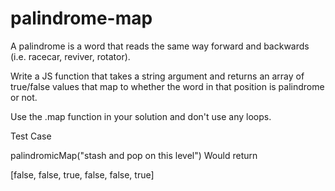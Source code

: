 # palindrome-map

A palindrome is a word that reads the same way forward and backwards (i.e. racecar, reviver, rotator).

Write a JS function that takes a string argument and returns an array of true/false values that map to whether the word in that position is palindrome or not.

Use the .map function in your solution and don't use any loops.

Test Case

palindromicMap("stash and pop on this level")
Would return

[false, false, true, false, false, true]
